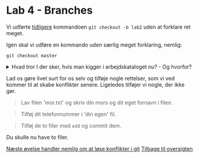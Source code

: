 # Lab 4 - Branches 

Vi udførte [tidligere](lab2.md) kommandoen `git checkout -b lab2` uden at forklare ret meget. 

Igen skal vi udføre en kommando uden særlig meget forklaring, nemlig: 
```
git checkout master 
```
<details><summary>Hvad tror I der sker, hvis man kigger i arbejdskataloget nu? - Og hvorfor?</summary>
Vi er tilbage ved diskussionen om perlekæder, metronet og vejbaner. 

Du vi i sin tid udførte `git checkout -b lab2` lavede vi en ny branch. Nu er vi vendt tilbage til repositoriet, sådan som det så ud lige inden vi skiftede branch, og alle vores rettelser er nu forsvundet. 

Eller rettere: Vores rettelser er gemt inde i `.git`-folderen, men kigger vi direkte i kataloget er de væk. 

                                                 [mhf.txt med adresse]-*lab2
                                                         |
                    -----------------------------[mhf.txt med tlf]
                    |
            [mhf.txt med navn]-*master 
                    | 
                 [init]


De to rettelser hvor vi tilføjede telefonnummer og adresse er simpelt hen spolet tilbage. Vores `head` peger nu på en anden tilstand i versionshistorien. 
</details>

Lad os gøre livet surt for os selv og tilføje nogle rettelser, som vi ved kommer til at skabe konflikter senere. Ligeledes tilføjer vi nogle, der ikke gør. 

> Lav filen 'mor.txt' og skriv din mors og dit eget fornavn i filen. 

> Tilføj dit telefonnummer i 'din egen' fil. 

> Tilføj de to filer med `add` og commit dem. 

Du skulle nu have to filer. 


[Næste øvelse handler nemlig om at løse konflikter i git](lab5.md)
[Tilbage til oversigten](basics.md)
